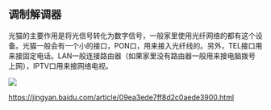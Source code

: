 ## 调制解调器

光猫的主要作用是将光信号转化为数字信号，一般家里使用光纤网络的都有这个设备。光猫一般会有一个小的接口，PON口，用来接入光纤线的。另外，TEL接口用来接固定电话。LAN一般连接路由器（如果家里没有路由器一般用来接电脑拨号上网），IPTV口用来接网络电视。

![](https://i.postimg.cc/mrvgmG7D/19216811.gif)

https://jingyan.baidu.com/article/09ea3ede7ff8d2c0aede3900.html

